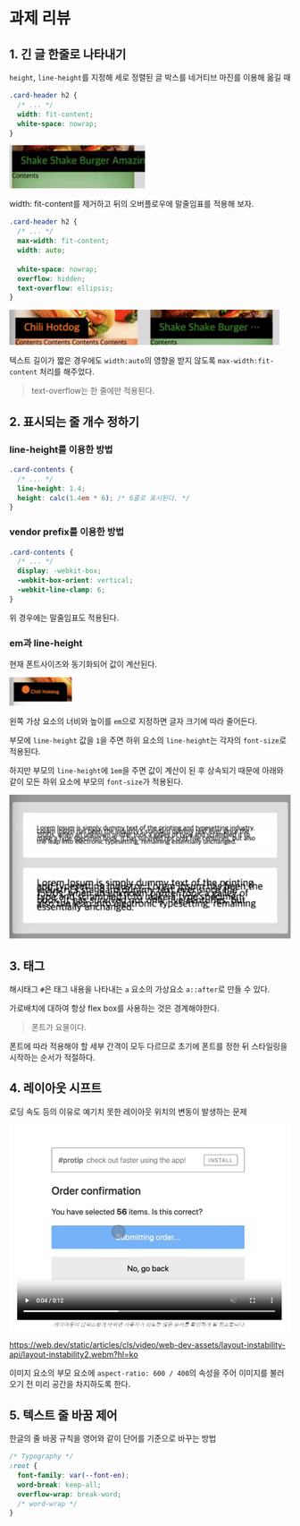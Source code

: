 # 과제 리뷰

## 1. 긴 글 한줄로 나타내기

`height`, `line-height`를 지정해 세로 정렬된 글 박스를 네거티브 마진를 이용해 옮길 때

```css
.card-header h2 {
  /* ... */
  width: fit-content;
  white-space: nowrap;
}
```

![alt text](image.png)

width: fit-content를 제거하고 뒤의 오버플로우에 말줄임표를 적용해 보자.

```css
.card-header h2 {
  /* ... */
  max-width: fit-content;
  width: auto;

  white-space: nowrap;
  overflow: hidden;
  text-overflow: ellipsis;
}
```

![alt text](image-1.png)

텍스트 길이가 짧은 경우에도 `width:auto`의 영향을 받지 않도록 `max-width:fit-content` 처리를 해주었다.

> text-overflow는 한 줄에만 적용된다.

## 2. 표시되는 줄 개수 정하기

### line-height를 이용한 방법

```css
.card-contents {
  /* ... */
  line-height: 1.4;
  height: calc(1.4em * 6); /* 6줄로 표시된다. */
}
```

### vendor prefix를 이용한 방법

```css
.card-contents {
  /* ... */
  display: -webkit-box;
  -webkit-box-orient: vertical;
  -webkit-line-clamp: 6;
}
```

위 경우에는 말줄임표도 적용된다.

### em과 line-height

현재 폰트사이즈와 동기화되어 값이 계산된다.

![alt text](image-2.png)

왼쪽 가상 요소의 너비와 높이를 `em`으로 지정하면 글자 크기에 따라 줄어든다.

부모에 `line-height` 값을 `1`을 주면 하위 요소의 `line-height`는 각자의 `font-size`로 적용된다.

하지만 부모의 `line-height`에 `1em`을 주면 값이 계산이 된 후 상속되기 때문에 아래와 같이 모든 하위 요소에 부모의 `font-size`가 적용된다.

![alt text](image-3.png)

## 3. 태그

해시태그 `#`은 태그 내용을 나타내는 `a` 요소의 가상요소 `a::after`로 만들 수 있다.

가로배치에 대하여 항상 flex box를 사용하는 것은 경계해야한다.

> 폰트가 요물이다.

폰트에 따라 적용해야 할 세부 간격이 모두 다르므로 초기에 폰트를 정한 뒤 스타일링을 시작하는 순서가 적절하다.

## 4. 레이아웃 시프트

로딩 속도 등의 이유로 예기치 못한 레이아웃 위치의 변동이 발생하는 문제

![alt text](image-6.png)

https://web.dev/static/articles/cls/video/web-dev-assets/layout-instability-api/layout-instability2.webm?hl=ko

이미지 요소의 부모 요소에 `aspect-ratio: 600 / 400`의 속성을 주어 이미지를 불러오기 전 미리 공간을 차지하도록 한다.

## 5. 텍스트 줄 바꿈 제어

한글의 줄 바꿈 규칙을 영어와 같이 단어를 기준으로 바꾸는 방법

```css
/* Typography */
:root {
  font-family: var(--font-en);
  word-break: keep-all;
  overflow-wrap: break-word;
  /* word-wrap */
}
```
